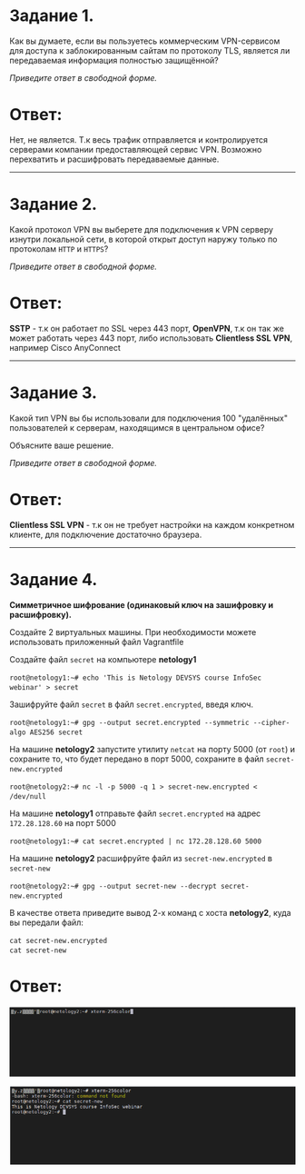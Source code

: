 # Задание 1.
Как вы думаете, если вы пользуетесь коммерческим VPN-сервисом для доступа к заблокированным сайтам по протоколу TLS, 
является ли передаваемая информация полностью защищённой?

*Приведите ответ в свободной форме.*  

# Ответ:  
Нет, не является. Т.к весь трафик отправляется и контролируется серверами компании предоставляющей
сервис VPN. Возможно перехватить и расшифровать передаваемые данные.

---

# Задание 2.
Какой протокол VPN вы выберете для подключения к VPN серверу изнутри локальной сети, в которой открыт доступ наружу 
только по протоколам `HTTP` и `HTTPS`?

*Приведите ответ в свободной форме.*  

# Ответ:  
**SSTP** - т.к он работает по SSL через 443 порт, **OpenVPN**, т.к он так же может работать через 443 порт,
либо использовать **Clientless SSL VPN**, например Cisco AnyConnect

---

# Задание 3.
Какой тип VPN вы бы использовали для подключения 100 "удалённых" пользователей к серверам, находящимся в центральном 
офисе?

Объясните ваше решение.

*Приведите ответ в свободной форме.*  

# Ответ:  
**Clientless SSL VPN** - т.к он не требует настройки на каждом конкретном клиенте,
для подключение достаточно браузера.

---

# Задание 4.
**Симметричное шифрование (одинаковый ключ на зашифровку и расшифровку).**

Создайте 2 виртуальных машины. При необходимости можете использовать приложенный файл Vagrantfile

Создайте файл `secret` на компьютере **netology1**

`root@netology1:~# echo 'This is Netology DEVSYS course InfoSec webinar' > secret`

Зашифруйте файл `secret` в файл `secret.encrypted`, введя ключ.

`root@netology1:~# gpg --output secret.encrypted --symmetric --cipher-algo AES256 secret`

На машине **netology2** запустите утилиту `netcat` на порту 5000 (от `root`) и сохраните то, что будет передано в порт 
5000, сохраните в файл `secret-new.encrypted`

`root@netology2:~# nc -l -p 5000 -q 1 > secret-new.encrypted < /dev/null`

На машине **netology1** отправьте файл `secret.encrypted` на адрес `172.28.128.60` на порт 5000

`root@netology1:~# cat secret.encrypted | nc 172.28.128.60 5000`

На машине **netology2** расшифруйте файл из `secret-new.encrypted` в `secret-new`

`root@netology2:~# gpg --output secret-new --decrypt secret-new.encrypted`

В качестве ответа приведите вывод 2-х команд с хоста **netology2**, куда вы передали файл:

`cat secret-new.encrypted`  
`cat secret-new`  

# Ответ:  
![pic1](1.PNG)  

![pic2](2.PNG)
